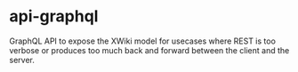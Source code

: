 # api-graphql
GraphQL API to expose the XWiki model for usecases where REST is too verbose or produces too much back and forward between the client and the server.
